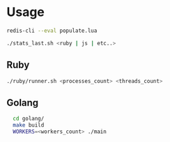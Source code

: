 # Usage

```bash
redis-cli --eval populate.lua
```

```bash
./stats_last.sh <ruby | js | etc..>
```

## Ruby

```bash
./ruby/runner.sh <processes_count> <threads_count>
```

## Golang

```bash
  cd golang/
  make build
  WORKERS=<workers_count> ./main
```
